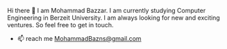 Hi there 👋
I am Mohammad Bazzar. I am currently studying Computer Engineering in Berzeit University. I am always looking for new and exciting ventures. So feel free to get in touch.

- 📫 reach me MohammadBazns@gmail.com

